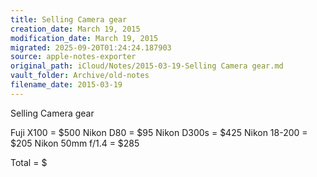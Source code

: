 ```yaml
---
title: Selling Camera gear
creation_date: March 19, 2015
modification_date: March 19, 2015
migrated: 2025-09-20T01:24:24.187903
source: apple-notes-exporter
original_path: iCloud/Notes/2015-03-19-Selling Camera gear.md
vault_folder: Archive/old-notes
filename_date: 2015-03-19
---
```



Selling Camera gear

Fuji X100 = $500
Nikon D80 = $95
Nikon D300s = $425
Nikon 18-200 = $205
Nikon 50mm f/1.4 = $285

Total = $
